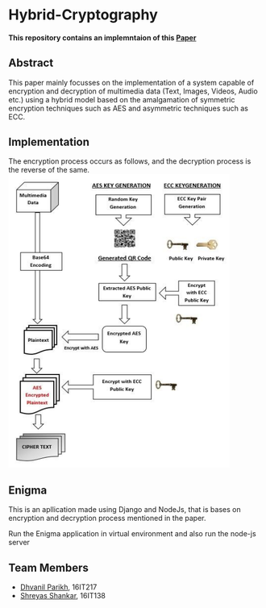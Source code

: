 # Hybrid-Cryptography

#### This repository contains an implemntaion of this [Paper](https://pdfs.semanticscholar.org/496c/3aa8c731e93deac7a5ad3b1fbd4dd264b11a.pdf)

## Abstract
This  paper  mainly focusses   on   the   implementation   of   a   system   capable   of encryption  and  decryption  of  multimedia  data  (Text,  Images, Videos,  Audio  etc.)  using  a  hybrid  model  based  on  the amalgamation  of  symmetric  encryption  techniques  such  as AES and  asymmetric  techniques  such  as  ECC.

## Implementation
The encryption process occurs as follows, and the decryption process is the reverse of the same.
![Image](./encrypt.png)

## Enigma
This is an apllication made using Django and NodeJs, that is bases on encryption and decryption process mentioned in the paper.

Run the Enigma application in virtual environment and also run the node-js server

## Team Members
* [Dhvanil Parikh](https://github.com/dhvanilp), 16IT217
* [Shreyas Shankar](https://github.com/shrey920), 16IT138
